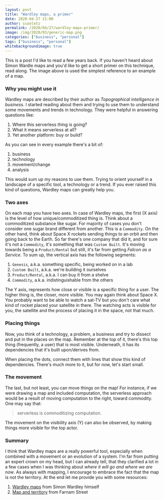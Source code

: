 ```yaml
---
layout: post
title: "Wardley maps, a primer"
date: 2020-04-27 11:00
author: scooletz
permalink: /2020/04/27/wardley-maps-primer/
image: /img/2020/03/generic-map.png
categories: ["business", "personal"]
tags: ["business", "personal"]
whitebackgroundimage: true
---
```


This is a post I'd like to read a few years back. If you haven't heard about Simon Wardle maps and you'd like to get a short primer on this technique, read along. The image above is used the simplest reference to an example of a map.

### Why you might use it

Wardley maps are described by their author as _Topographical intelligence in business_. I started reading about them and trying to use them to understand some movements and trends in technology. They were helpful in answering questions like:

1. Where this serverless thing is going?
1. What it means serverless at all?
1. Yet another platform: buy or build?

As you can see in every example there's a bit of:

1. business
1. technology
1. movement/change
1. analysis

This would sum up my reasons to use them. Trying to orient yourself in a landscape of a specific tool, a technology or a trend. If you ever raised this kind of questions, Wardley maps can greatly help you.

### Two axes

On each map you have two axes. In case of Wardley maps, the first (X axis) is the level of how unique/commoditized thing is. Think about a commoditized substance like sugar. For majority of cases you don't consider one sugar brand different from another. This is a `Commodity`. On the other hand, think about Space X rockets sending things to an orbit and then going back to the Earth. So far there's one company that did it, and for sure it's not a `Commodity`, it's something that was `Custom Built`. It's moving towards being a `Product/Rental` but still, it's far from getting _Falcon as a Service_. To sum up, the vertical axis has the following segments:

1. `Genesis`, a.k.a. something specific, being worked on in a lab
1. `Custom Built`, a.k.a. we're building it ourselves
1. `Product/Rental`, a.k.a. I can buy it from a shelve
1. `Commodity`, a.k.a. indistinguishable from the others

The Y axis, represents how close or visible is a specific thing for a user. The higher thing is, the closer, more visible. You may again think about Space X. You probably want to be able to watch a sat-TV but you don't care what kind of rocket placed your satellite in there. The watching acts is visible for you, the satellite and the process of placing it in the space, not that much.

### Placing things

Now, you think of a technology, a problem, a business and try to dissect and put in the places on the map. Remember at the top of it, there's this top thing (frequently, a user) that is most visible. Underneath, it has its dependencies that it's built upon/derives from.

When placing the dots, connect them with lines that show this kind of dependencies. There's much more to it, but for now, let's start small.

### The movement

The last, but not least, you can move things on the map! For instance, if we were drawing a map and included computation, the serverless approach would be a result of moving computation to the right, toward commodity. One may say that:

> serverless is commoditizing computation.

The movement on the visibility axis (Y) can also be observed, by making things more visible for the top actor.

### Summary

I think that Wardley maps are a really powerful tool, especially when combined with a movement or an evolution of a system. I'm far from putting an expert crown on my head, but I can already tell, that they clarified a lot in a few cases when I was thinking about _where it will go and where we are now_. As always with mapping, I encourage to embrace the fact that the map is not the territory. At the end let me provide you with some resources:

1. [Wardley maps](https://medium.com/wardleymaps) from Simon Wardley himself
1. [Map and territory](https://fs.blog/2015/11/map-and-territory) from Farnam Street
